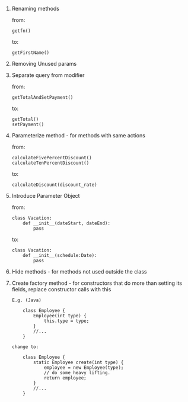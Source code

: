 1.  Renaming methods

    from:

        getfn()

    to:

        getFirstName()

2.  Removing Unused params

3.  Separate query from modifier

    from:

        getTotalAndSetPayment()

    to:

        getTotal()
        setPayment()

4.  Parameterize method - for methods with same actions

    from:

        calculateFivePercentDiscount()
        calculateTenPercentDiscount()

    to:

        calculateDiscount(discount_rate)

5.  Introduce Parameter Object

    from:

        class Vacation:
            def __init__(dateStart, dateEnd):
                pass

    to:

        class Vacation:
            def __init__(schedule:Date):
                pass

6.  Hide methods - for methods not used outside the class

7.  Create factory method - for constructors that do more than setting its fields, replace constructor calls with this

        E.g. (Java)

            class Employee {
                Employee(int type) {
                    this.type = type;
                }
                //...
            }

        change to:

            class Employee {
                static Employee create(int type) {
                    employee = new Employee(type);
                    // do some heavy lifting.
                    return employee;
                }
                //...
            }
